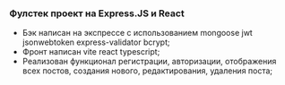 ### Фулстек проект на Express.JS и React   

- Бэк написан на экспрессе с использованием  mongoose jwt jsonwebtoken express-validator bcrypt;     
- Фронт написан vite react typescript;    
- Реализован функционал регистрации, авторизации, отображения всех постов, создания нового, редактирования, удаления поста;
